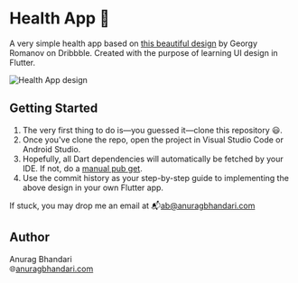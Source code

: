# Health App 🏃‍

A very simple health app based on [this beautiful design](https://dribbble.com/shots/7176236-Health-App) by Georgy Romanov on Dribbble. Created with the purpose of learning UI design in Flutter.

![Health App design](https://cdn.dribbble.com/users/1177219/screenshots/7176236/media/93bcda69bc6e8dd77e2fa0db5f9d6b18.png)

## Getting Started

1. The very first thing to do is—you guessed it—clone this repository 😃.
2. Once you've clone the repo, open the project in Visual Studio Code or Android Studio.
3. Hopefully, all Dart dependencies will automatically be fetched by your IDE. If not, do a [manual pub get](https://dart.dev/tools/pub/cmd/pub-get).
4. Use the commit history as your step-by-step guide to implementing the above design in your own Flutter app.

If stuck, you may drop me an email at 📬️[ab@anuragbhandari.com](mailto:ab@anuragbhandari.com)

## Author

Anurag Bhandari  
🌐[anuragbhandari.com](https://anuragbhandari.com)
